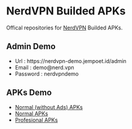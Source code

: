 # NerdVPN Builded APKs
Offical repositories for <a href="https://codecanyon.net/item/nerd-vpn-flutter-vpn-android-full-application-with-iap-integrated-with-backend-and-admin-panel/28722345">NerdVPN</a> Builded APKs.

## Admin Demo
<ul>
<li>Url : https://nerdvpn-demo.jempoet.id/admin</li>
<li>Email : demo@nerd.vpn</li>
<li>Password : nerdvpndemo</li>
</ul>

## APKs Demo

<ul>
<li><a href="./normal_without_ads_demo/">Normal (without Ads) APKs</a></li>
<li><a href="./normal_demo/">Normal APKs</a></li>
<li><a href="./profesional_demo/">Profesional APKs</a></li> 
</ul>
